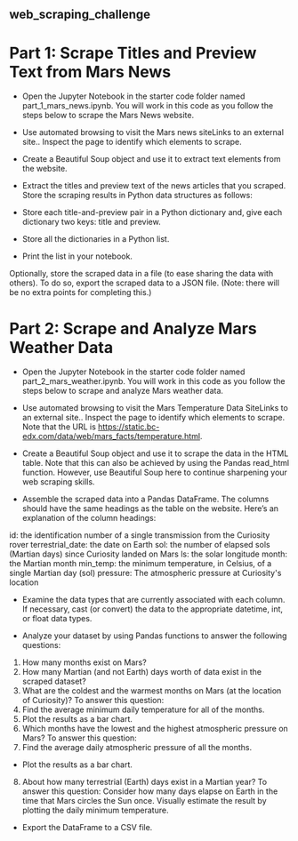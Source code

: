 ## web_scraping_challenge
# Part 1: Scrape Titles and Preview Text from Mars News
- Open the Jupyter Notebook in the starter code folder named part_1_mars_news.ipynb. You will work in this code as you follow the steps below to scrape the Mars News website.

- Use automated browsing to visit the Mars news siteLinks to an external site.. Inspect the page to identify which elements to scrape.

- Create a Beautiful Soup object and use it to extract text elements from the website.

- Extract the titles and preview text of the news articles that you scraped. Store the scraping results in Python data structures as follows:

- Store each title-and-preview pair in a Python dictionary and, give each dictionary two keys: title and preview.

- Store all the dictionaries in a Python list.

- Print the list in your notebook.

Optionally, store the scraped data in a file (to ease sharing the data with others). To do so, export the scraped data to a JSON file. (Note: there will be no extra points for completing this.)

# Part 2: Scrape and Analyze Mars Weather Data
- Open the Jupyter Notebook in the starter code folder named part_2_mars_weather.ipynb. You will work in this code as you follow the steps below to scrape and analyze Mars weather data.

- Use automated browsing to visit the Mars Temperature Data SiteLinks to an external site.. Inspect the page to identify which elements to scrape. Note that the URL is https://static.bc-edx.com/data/web/mars_facts/temperature.html.

- Create a Beautiful Soup object and use it to scrape the data in the HTML table. Note that this can also be achieved by using the Pandas read_html function. However, use Beautiful Soup here to continue sharpening your web scraping skills.

- Assemble the scraped data into a Pandas DataFrame. The columns should have the same headings as the table on the website. Here’s an explanation of the column headings:

id: the identification number of a single transmission from the Curiosity rover
terrestrial_date: the date on Earth
sol: the number of elapsed sols (Martian days) since Curiosity landed on Mars
ls: the solar longitude
month: the Martian month
min_temp: the minimum temperature, in Celsius, of a single Martian day (sol)
pressure: The atmospheric pressure at Curiosity's location

- Examine the data types that are currently associated with each column. If necessary, cast (or convert) the data to the appropriate datetime, int, or float data types.

- Analyze your dataset by using Pandas functions to answer the following questions:

1) How many months exist on Mars?
2) How many Martian (and not Earth) days worth of data exist in the scraped dataset?
3) What are the coldest and the warmest months on Mars (at the location of Curiosity)? To answer this question:
4) Find the average minimum daily temperature for all of the months.
5) Plot the results as a bar chart.
6) Which months have the lowest and the highest atmospheric pressure on Mars? To answer this question:
7) Find the average daily atmospheric pressure of all the months.

- Plot the results as a bar chart.

8) About how many terrestrial (Earth) days exist in a Martian year? To answer this question:
Consider how many days elapse on Earth in the time that Mars circles the Sun once.
Visually estimate the result by plotting the daily minimum temperature.

- Export the DataFrame to a CSV file.

